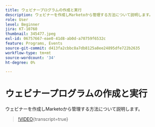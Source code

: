 ```yaml
---
title: ウェビナープログラムの作成と実行
description: ウェビナーを作成しMarketoから管理する方法について説明します。
role: User
level: Beginner
jira: KT-10760
thumbnail: 345477.jpeg
exl-id: 06757667-eae0-41d8-ab0d-a70759f6532c
feature: Programs, Events
source-git-commit: d413fa2cbbc8a7db8125a8ee24895dfe722b2635
workflow-type: tm+mt
source-wordcount: '34'
ht-degree: 0%

---
```


# ウェビナープログラムの作成と実行

ウェビナーを作成しMarketoから管理する方法について説明します。

>[!VIDEO](https://video.tv.adobe.com/v/345477/?quality=12&learn=on){transcript=true}

